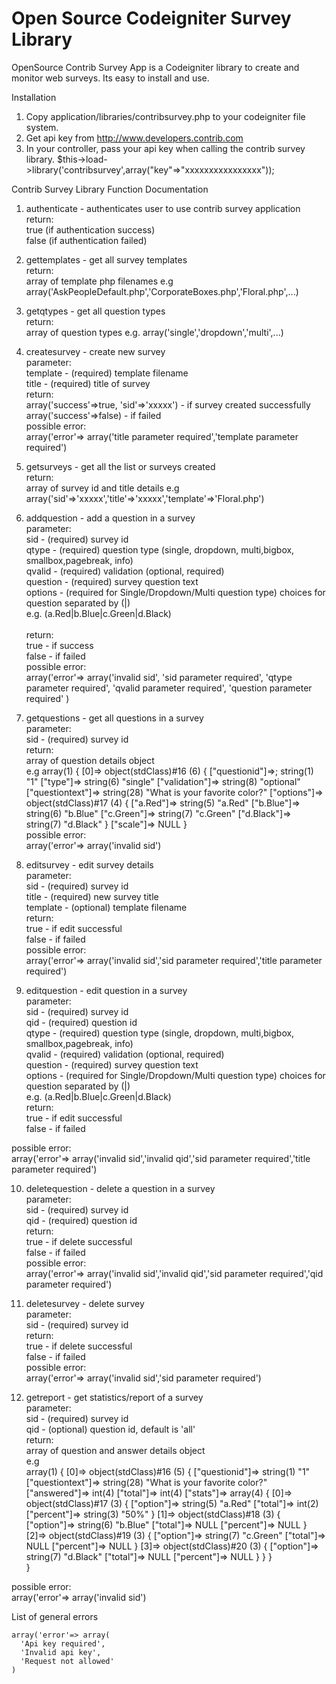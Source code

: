 Open Source Codeigniter Survey Library
==========

OpenSource Contrib Survey App is a Codeigniter library to create and monitor web surveys. Its easy to install and use.

Installation

1. Copy application/libraries/contribsurvey.php to your codeigniter file system.
2. Get api key from http://www.developers.contrib.com 
3. In your controller, pass your api key when calling the contrib survey library.
   $this->load->library('contribsurvey',array("key"=>"xxxxxxxxxxxxxxxx"));

Contrib Survey Library Function Documentation

1. authenticate - authenticates user to use contrib survey application <br>
  return:<br>
        true (if authentication success)  <br>
        false (if authentication failed)<br>
            
2. gettemplates - get all survey templates<br>
  return:<br>
        array of template php filenames e.g array('AskPeopleDefault.php','CorporateBoxes.php','Floral.php',...)<br>

3. getqtypes - get all question types<br>
  return:<br>
        array of question types e.g. array('single','dropdown','multi',...) <br>

4. createsurvey - create new survey<br>
  parameter: <br> 
        template - (required) template filename<br>
        title - (required) title of survey<br>
  return:<br>
        array('success'=>true, 'sid'=>'xxxxx') - if survey created successfully<br>
        array('success'=>false) - if failed<br>
  possible error:<br>
        array('error'=> array('title parameter required','template parameter required')<br>
        
5. getsurveys - get all the list or surveys created<br>
  return:<br>
        array of survey id and title details e.g   array('sid'=>'xxxxx','title'=>'xxxxx','template'=>'Floral.php')<br>
             
6. addquestion - add a question in a survey<br>
  parameter:<br>
        sid - (required) survey id<br>
        qtype - (required)  question type (single, dropdown, multi,bigbox, smallbox,pagebreak, info)<br>
        qvalid - (required) validation (optional, required)<br>
        question - (required) survey question text<br>
        options - (required for Single/Dropdown/Multi question type) choices for question separated by (|)<br>
                  e.g. (a.Red|b.Blue|c.Green|d.Black)<br>        
  return:<br>
        true - if success<br>
        false - if failed<br>
   possible error:<br>
        array('error'=> array('invalid sid',
                              'sid parameter required',
                              'qtype parameter required',
                              'qvalid parameter required',
                              'question parameter required'
                        )<br>

7. getquestions - get all questions in a survey<br>
  parameter:<br>
        sid - (required) survey id<br>
  return:<br>
        array of question details object      <br>
        e.g array(1) {
        [0]=>
        object(stdClass)#16 (6) {
          ["questionid"]=>;
          string(1) "1"
          ["type"]=>
          string(6) "single"
          ["validation"]=>
          string(8) "optional"
          ["questiontext"]=>
          string(28) "What is your favorite color?"
          ["options"]=>
          object(stdClass)#17 (4) {
            ["a.Red"]=>
            string(5) "a.Red"
            ["b.Blue"]=>
            string(6) "b.Blue"
            ["c.Green"]=>
            string(7) "c.Green"
            ["d.Black"]=>
            string(7) "d.Black"
          }
          ["scale"]=>
          NULL
        }<br>
  possible error:<br>
        array('error'=> array('invalid sid')<br>
             
8. editsurvey - edit survey details<br>
  parameter:<br>
        sid - (required) survey id<br>
        title - (required) new survey title<br>
        template - (optional) template filename<br>
  return:<br>
        true - if edit successful<br>
        false - if failed<br>
  possible error:<br>
        array('error'=> array('invalid sid','sid parameter required','title parameter required')<br>

9. editquestion - edit question in a survey<br>
  parameter:<br>
        sid - (required) survey id<br>
        qid - (required) question id<br>
        qtype - (required)  question type (single, dropdown, multi,bigbox, smallbox,pagebreak, info)<br>
        qvalid - (required) validation (optional, required)<br>
        question - (required) survey question text<br>
        options - (required for Single/Dropdown/Multi question type) choices for question separated by (|)<br>
                  e.g. (a.Red|b.Blue|c.Green|d.Black)<br>
  return:<br>
        true - if edit successful<br>
        false - if failed<br>
        
  possible error:<br>
        array('error'=> array('invalid sid','invalid qid','sid parameter required','title parameter required')<br>


10. deletequestion - delete a question in a survey<br>
  parameter:<br>
        sid - (required) survey id<br>
        qid - (required) question id<br>
  return:<br>
        true - if delete successful<br>
        false - if failed<br>
  possible error:<br>
        array('error'=> array('invalid sid','invalid qid','sid parameter required','qid parameter required')<br>

11. deletesurvey - delete survey<br>
  parameter:<br>
        sid - (required) survey id<br>
  return:<br>
        true - if delete successful<br>
        false - if failed<br>
  possible error:<br>
        array('error'=> array('invalid sid','sid parameter required')<br>

12. getreport - get statistics/report of a survey<br>
  parameter:<br>
        sid - (required) survey id<br>
        qid - (optional) question id, default is 'all'<br>
  return:<br>
        array of question and answer details object<br>
        e.g <br>
    array(1) {
    [0]=>
    object(stdClass)#16 (5) {
      ["questionid"]=>
      string(1) "1"
      ["questiontext"]=>
      string(28) "What is your favorite color?"
      ["answered"]=>
      int(4)
      ["total"]=>
      int(4)
      ["stats"]=>
      array(4) {
        [0]=>
        object(stdClass)#17 (3) {
          ["option"]=>
          string(5) "a.Red"
          ["total"]=>
          int(2)
          ["percent"]=>
          string(3) "50%"
        }
        [1]=>
        object(stdClass)#18 (3) {
          ["option"]=>
          string(6) "b.Blue"
          ["total"]=>
          NULL
          ["percent"]=>
          NULL
        }
        [2]=>
        object(stdClass)#19 (3) {
          ["option"]=>
          string(7) "c.Green"
          ["total"]=>
          NULL
          ["percent"]=>
          NULL
        }
        [3]=>
        object(stdClass)#20 (3) {
          ["option"]=>
          string(7) "d.Black"
          ["total"]=>
          NULL
          ["percent"]=>
          NULL
        }
      }
    }         
   } 
   
  possible error:<br>
        array('error'=> array('invalid sid')<br>
           
List of general errors
   
    array('error'=> array(
      'Api key required',
      'Invalid api key',
      'Request not allowed'
    )	  
